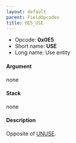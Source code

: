 ```yaml
---
layout: default
parent: FieldOpcodes
title: 0E5_USE
---
```


-   Opcode: **0x0E5**
-   Short name: **USE**
-   Long name: Use entity

#### Argument

none

#### Stack

none

#### Description

Opposite of [UNUSE](01A_UNUSE.md).
